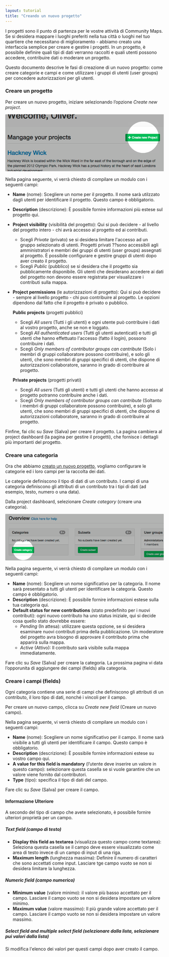 ```yaml
---
layout: tutorial
title: "Creando un nuovo progetto"
---
```


I progetti sono il punto di partenza per le vostre attività di Community Maps. Se si desidera mappare i luoghi preferiti nella tua città o luoghi nel tuo quartiere che necessitano di miglioramento - abbiamo creato una interfaccia semplice per creare e gestire i progetti. In un progetto, è possibile definire quali tipi di dati verranno raccolti e quali utenti possono accedere, contribuire dati o moderare un progetto.

Questo documento descrive le fasi di creazione di un nuovo progetto: come creare categorie e campi e come utilizzare i gruppi di utenti (user groups) per concedere autorizzazioni per gli utenti.

### Creare un progetto

Per creare un nuovo progetto, iniziare selezionando l’opzione *Create new project*.

![Creare un progetto](/images/how-to-create-project-01.png)

Nella pagina seguente, vi verrà chiesto di compilare un modulo con i seguenti campi:

- **Name** (nome): Scegliere un nome per il progetto. Il nome sarà utilzzato dagli utenti per identificare il progetto. Questo campo è obbligatorio.
- **Description** (descrizione): È possibile fornire informazioni più estese sul progetto qui.
- **Project visibility** (visibilità del progetto): Qui si può decidere - al livello del progetto intero - chi avrà accesso al progetto ed ai contributi.
    - Scegli *Private* (privato) se si desidera limitare l'accesso ad un gruppo selezionato di utenti. Progetti privati ??sono accessibili agli amministratori e membri dei gruppi di utenti (user groups) assegnati al progetto. È possibile configurare e gestire gruppi di utenti dopo aver creato il progetto.
    - Scegli *Public* (pubblico) se si desidera che il progetto sia pubblicamente disponibile. Gli utenti che desiderano accedere ai dati del progetto non devono essere registrata per visualizzare i contributi sulla mappa.
- **Project permissions** (le autorizzazioni di progetto): Qui si può decidere - sempre al livello progetto - chi puo contribuire al progetto. Le opzioni dipendono dal fatto che il progetto è privato o pubblico.

    **Public projects** (progetti pubblici)

    - Scegli *All users* (Tutti i gli utenti) e ogni utente può contribuire i dati al vostro progetto, anche se non e loggato.
    - Scegli *All authenticated users* (Tutti gli utenti autenticati) e tutti gli utenti che hanno effettuato l'accesso (fatto il login), possono contribuire i dati.
    - Scegli *Only members of contributor groups can cantribute* (Solo i membri di gruppi collaboratore possono contribuire), e solo gli utenti, che sono membri di gruppi specifici di utenti, che dispone di autorizzazioni collaboratore, saranno in grado di contribuire al progetto.

    **Private projects** (progetti privati)

    - Scegli *All users* (Tutti gli utenti) e tutti gli utenti che hanno accesso al progetto potranno contribuire anche i dati.
    - Scegli *Only members of contributor groups can cantribute* (Soltanto i membri di gruppi collaboratore possono contribuire), e solo gli utenti, che sono membri di gruppi specifici di utenti, che dispone di autorizzazioni collaboratore, saranno in grado di contribuire al progetto.

Finfine, fai clic su _Save_ (Salva) per creare il progetto. La pagina cambiera al project dashboard (la pagina per gestire il progetti), che fornisce i dettagli più importanti del progetto.

### Creare una categoria

Ora che abbiamo [creato un nuovo progetto](#creare-un-progetto), vogliamo configurare le categorie ed i loro campi per la raccolta dei dati.

Le categorie definiscono il tipo di dati di un contributo. I campi di una categoria definiscono gli attributi di un contributo tra i tipi di dati (ad esempio, testo, numero o una data).

Dalla project dashboard, selezionare _Create category_ (creare una categoria).

![Creare una categoria](/images/how-to-create-project-02.png)

Nella pagina seguente, vi verrà chiesto di compilare un modulo con i seguenti campi:

- **Name** (nome): Scegliere un nome significativo per la categoria. Il nome sarà presentato a tutti gli utenti per identificare la categoria. Questo campo è obbligatorio.
- **Description** (descrizione): È possibile fornire informazioni estese sulla tua categoria qui.
- **Default status for new contributions** (stato predefinito per i nuovi contributi): ogni nuovo contributo ha uno status iniziale, qui si decide cosa quello stato dovrebbe essere:
    - *Pending* (In attesa): utilizzare questa opzione, se si desidera esaminare nuovi contributi prima della pubblicazione. Un moderatore del progetto avra bisogno di approvare il contributo prima che apparirà sulla mappa.
    - *Active* (Attivo): Il contributo sarà visibile sulla mappa immediatamente.

Fare clic su _Save_ (Salva) per creare la categoria. La prossima pagina vi data l’opporunita di aggiungere dei campi (fields) alla categoria.

### Creare i campi (fields)

Ogni categoria contiene una serie di campi che definiscono gli attributi di un contributo, il loro tipo di dati, nonché i vincoli per il campo.

Per creare un nuovo campo, clicca su _Create new field_ (Creare un nuovo campo).

Nella pagina seguente, vi verrà chiesto di compilare un modulo con i seguenti campi:

- **Name** (nome): Scegliere un nome significativo per il campo. Il nome sarà visibile a tutti gli utenti per identificare il campo. Questo campo è obbligatorio.
- **Description** (descrizione): È possibile fornire informazioni estese su vostro campo qui.
- **A value for this field is mandatory** (l’utente deve inserire un valore in questo campo): selezionare questa casella se si vuole garantire che un valore viene fornito dal contributori.
- **Type** (tipo): specifica il tipo di dati del campo.

Fare clic su _Save_ (Salva) per creare il campo.

#### Informazione Ulteriore

A secondo del tipo di campo che avete selezionato, è possibile fornire ulteriori proprietà per un campo.

##### Text field (campo di testo)

- **Display this field as textarea** (visualizza questo campo come textarea): Seleziona questa casella se il campo deve essere visualizzato come area di testo invece di un campo di input di una riga.
- **Maximum length** (lunghezza massima): Definire il numero di caratteri che sono accettati come input. Lasciare tge campo vuoto se non si desidera limitare la lunghezza.

##### Numeric field (campo numerico)

- **Minimum value** (valore minimo): il valore più basso accettato per il campo. Lasciare il campo vuoto se non si desidera impostare un valore minimo.
- **Maximum value** (valore massimo): Il più grande valore accettato per il campo. Lasciare il campo vuoto se non si desidera impostare un valore massimo.

##### Select field and multiple select field (selezionare dalla lista, selezionare pui valori dalla lista)

Si modifica l'elenco dei valori per questi campi dopo aver creato il campo.
